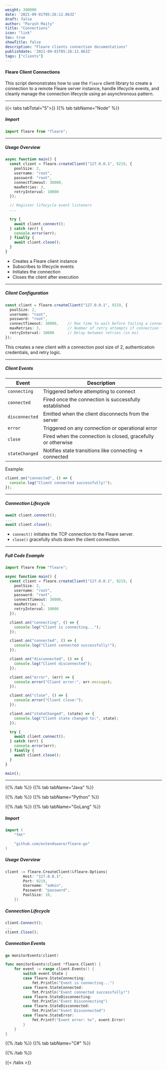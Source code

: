 ```yaml
---
weight: 300000
date: '2021-09-01T05:26:12.863Z'
draft: false
author: "Parash Maity"
title: "Connections"
icon: "link"
toc: true
showTitle: false
description: "Fleare clients connection documentations"
publishdate: '2021-09-01T05:26:12.863Z'
tags: ["clients"]
---
```



#### Fleare Client Connections

This script demonstrates how to use the `fleare` client library to create a connection to a remote Fleare server instance, handle lifecycle events, and cleanly manage the connection lifecycle using an asynchronous pattern.

---

{{< tabs tabTotal="5">}}
{{% tab tabName="Node" %}}


##### Import

```ts
import fleare from "fleare";
```

---

##### Usage Overview

```ts
async function main() {
  const client = fleare.createClient("127.0.0.1", 9219, {
    poolSize: 2,
    username: "root",
    password: "root",
    connectTimeout: 30000,
    maxRetries: 3,
    retryInterval: 10000
  });

  // Register lifecycle event listeners
  ...
  
  try {
    await client.connect();
  } catch (err) {
    console.error(err);
  } finally {
    await client.close();
  }
}
```

* Creates a Fleare client instance
* Subscribes to lifecycle events
* Initiates the connection
* Closes the client after execution

---

##### Client Configuration

```ts
const client = fleare.createClient("127.0.0.1", 9219, {
  poolSize: 2,
  username: "root",
  password: "root",
  connectTimeout: 30000,    // Max time to wait before failing a connection attempt (in ms)
  maxRetries: 3,            // Number of retry attempts if connection fails
  retryInterval: 10000      // Delay between retries (in ms)
});
```

This creates a new client with a connection pool size of 2, authentication credentials, and retry logic.

---

##### Client Events

| Event          | Description                                                  |
| -------------- | ------------------------------------------------------------ |
| `connecting`   | Triggered before attempting to connect                       |
| `connected`    | Fired once the connection is successfully established        |
| `disconnected` | Emitted when the client disconnects from the server          |
| `error`        | Triggered on any connection or operational error             |
| `close`        | Fired when the connection is closed, gracefully or otherwise |
| `stateChanged` | Notifies state transitions like connecting → connected       |

Example:

```ts
client.on("connected", () => {
  console.log("Client connected successfully!");
});
```

---

##### Connection Lifecycle

```ts
await client.connect();
...
await client.close();
```

* `connect()` initiates the TCP connection to the Fleare server.
* `close()` gracefully shuts down the client connection.

---

##### Full Code Example

```ts
import fleare from "fleare";

async function main() {
  const client = fleare.createClient("127.0.0.1", 9219, {
    poolSize: 2,
    username: "root",
    password: "root",
    connectTimeout: 30000,
    maxRetries: 3,
    retryInterval: 10000
  });

  client.on("connecting", () => {
    console.log("Client is connecting...");
  });

  client.on("connected", () => {
    console.log("Client connected successfully!");
  });

  client.on("disconnected", () => {
    console.log("Client disconnected");
  });

  client.on("error", (err) => {
    console.error("Client error:", err.message);
  });

  client.on("close", () => {
    console.error("Client close:");
  });

  client.on("stateChanged", (state) => {
    console.log("Client state changed to:", state);
  });

  try {
    await client.connect();
  } catch (err) {
    console.error(err);
  } finally {
    await client.close();
  }
}

main();
```

---

{{% /tab %}}
{{% tab tabName="Java" %}}


{{% /tab %}}
{{% tab tabName="Python" %}}


{{% /tab %}}
{{% tab tabName="GoLang" %}}

##### Import
```go
import (
	"fmt"

	"github.com/extendsware/fleare-go"
)
```

##### Usage Overview
```go
client := fleare.CreateClient(&fleare.Options{
		Host: "127.0.0.1",
		Port: 9219,
		Username: "admin",
		Password: "password",
		PoolSize: 10,
	})
```

##### Connection Lifecycle

```ts
client.Connect();
...
client.Close();
```
##### Connection Events

```go
go monitorEvents(client)
```

```go
func monitorEvents(client *fleare.Client) {
	for event := range client.Events() {
		switch event.State {
		case fleare.StateConnecting:
			fmt.Println("Event is connecting...")
		case fleare.StateConnected:
			fmt.Println("Event connected successfully!")
		case fleare.StateDisconnecting:
			fmt.Println("Event Disconnecting")
		case fleare.StateDisconnected:
			fmt.Println("Event Disconnected")
		case fleare.StateError:
			fmt.Printf("Event error: %v", event.Error)
		}
	}
}
```


{{% /tab %}}
{{% tab tabName="C#" %}}


{{% /tab %}}

{{< /tabs >}}
